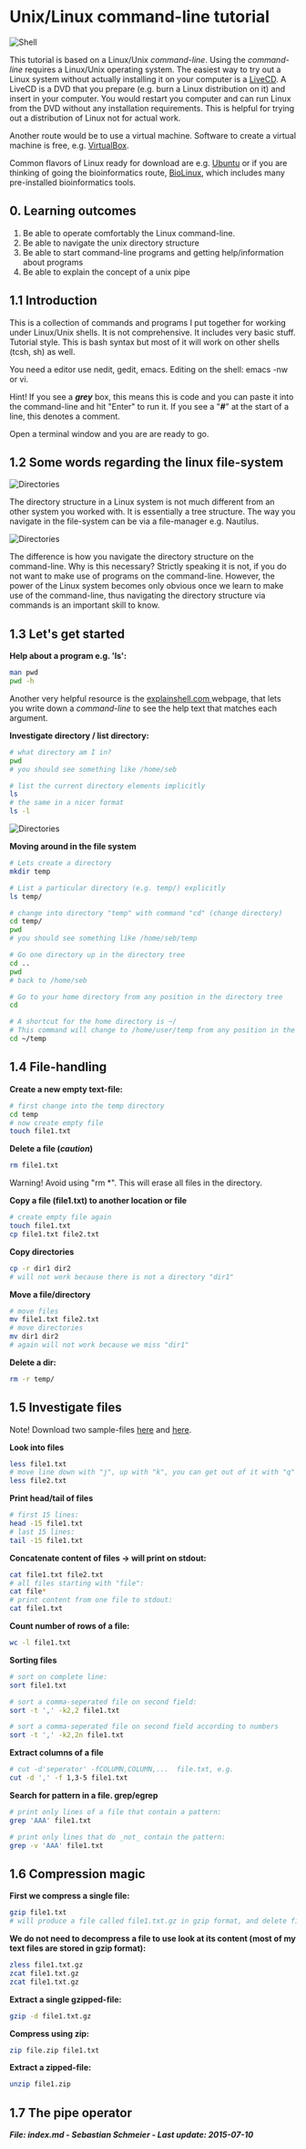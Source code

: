 # Unix/Linux command-line tutorial
![Shell](images/shell_out0.png)

This tutorial is based on a Linux/Unix _command-line_. Using the _command-line_ requires a Linux/Unix operating system. The easiest way to try out a Linux system without actually installing it on your computer is a [LiveCD](https://en.wikipedia.org/wiki/Live_CD). A LiveCD is a DVD that you prepare (e.g. burn a Linux distribution on it) and insert in your computer. You would restart you computer and can run Linux from the DVD without any installation requirements. This is helpful for trying out a distribution of Linux not for actual work.

Another route would be to use a virtual machine. Software to create a virtual machine is free, e.g. [VirtualBox](https://www.virtualbox.org/).

Common flavors of Linux ready for download are e.g. [Ubuntu](https://help.ubuntu.com/community/LiveCD) or if you are thinking of going the bioinformatics route, [BioLinux](http://environmentalomics.org/bio-linux/), which includes many pre-installed bioinformatics tools.

## 0. Learning outcomes
1. Be able to operate comfortably the Linux command-line.
2. Be able to navigate the unix directory structure
3. Be able to start command-line programs and getting help/information about programs
4. Be able to explain the concept of a unix pipe

## 1.1 Introduction
This is a collection of commands and programs I put together for working under Linux/Unix shells. It is not comprehensive. It includes very basic stuff. Tutorial style. This is bash syntax but most of it  will work on other shells (tcsh, sh) as well.

You need a editor use nedit, gedit, emacs. Editing on the shell: emacs -nw or vi.

Hint! If you see a **_grey_** box, this means this is code and you can paste it into the command-line and hit "Enter" to run it. If you see a "**_#_**" at the start of a line, this denotes a comment.

Open a terminal window and you are are ready to go.

## 1.2 Some words regarding the linux file-system
![Directories](images/dir1.png)

The directory structure in a Linux system is not much different from an other system you worked with. It is essentially a tree structure. The way you navigate in the file-system can be via a file-manager e.g. Nautilus.

![Directories](images/dir2.png)

The difference is how you navigate the directory structure on the command-line. Why is this necessary? Strictly speaking it is not, if you do not want to make use of programs on the command-line. However, the power of the Linux system becomes only obvious once we learn to make use of the command-line, thus navigating the directory structure via commands is an important skill to know.

## 1.3 Let's get started
**Help about a program e.g. 'ls':**

```bash
man pwd
pwd -h
```

Another very helpful resource is the [explainshell.com ](http://www.explainshell.com) webpage,  that lets you write down a _command-line_ to see the help text that matches each argument.

**Investigate directory / list directory:**

```bash
# what directory am I in?
pwd
# you should see something like /home/seb

# list the current directory elements implicitly
ls
# the same in a nicer format
ls -l
```

![Directories](images/dir3.png)

**Moving around in the file system**

```bash
# Lets create a directory
mkdir temp

# List a particular directory (e.g. temp/) explicitly
ls temp/

# change into directory "temp" with command "cd" (change directory)
cd temp/
pwd
# you should see something like /home/seb/temp

# Go one directory up in the directory tree
cd ..
pwd
# back to /home/seb

# Go to your home directory from any position in the directory tree
cd

# A shortcut for the home directory is ~/
# This command will change to /home/user/temp from any position in the directory tree
cd ~/temp
```

## 1.4 File-handling
**Create a new empty text-file:**

```bash
# first change into the temp directory
cd temp
# now create empty file
touch file1.txt
```

**Delete a file (_caution_)**

```bash
rm file1.txt
```

Warning! Avoid using "rm *". This will erase all files in the directory.

**Copy a file (file1.txt) to another location or file**

```bash
# create empty file again
touch file1.txt
cp file1.txt file2.txt
```

**Copy directories**

```bash
cp -r dir1 dir2
# will not work because there is not a directory "dir1"
```

**Move a file/directory**

```bash
# move files
mv file1.txt file2.txt
# move directories
mv dir1 dir2
# again will not work because we miss "dir1"
```

**Delete a dir:**

```bash
rm -r temp/
```

## 1.5 Investigate files
Note! Download two sample-files [here](data/file1.txt) and [here](data/file2.txt).

**Look into files**

```bash
less file1.txt
# move line down with "j", up with "k", you can get out of it with "q"
less file2.txt
```

**Print head/tail of files**

```bash
# first 15 lines:
head -15 file1.txt
# last 15 lines:
tail -15 file1.txt
```

**Concatenate content of files -> will print on stdout:**

```bash
cat file1.txt file2.txt
# all files starting with "file":
cat file*
# print content from one file to stdout:
cat file1.txt
```

**Count number of rows of a file:**

```bash
wc -l file1.txt
```

**Sorting files**

```bash
# sort on complete line:
sort file1.txt

# sort a comma-seperated file on second field:
sort -t ',' -k2,2 file1.txt

# sort a comma-seperated file on second field according to numbers
sort -t ',' -k2,2n file1.txt
```

**Extract columns of a file**

```bash
# cut -d'seperator' -fCOLUMN,COLUMN,...  file.txt, e.g.
cut -d ',' -f 1,3-5 file1.txt
```

**Search for pattern in a file. grep/egrep**

```bash
# print only lines of a file that contain a pattern:
grep 'AAA' file1.txt

# print only lines that do _not_ contain the pattern:
grep -v 'AAA' file1.txt
```

## 1.6 Compression magic
**First we compress a single file:**

```bash
gzip file1.txt
# will produce a file called file1.txt.gz in gzip format, and delete file1.txt
```

**We do not need to decompress a file to use look at its content (most of my text files are stored in gzip format):**

```bash
zless file1.txt.gz
zcat file1.txt.gz
zcat file1.txt.gz
```

**Extract a single gzipped-file:**

```bash
gzip -d file1.txt.gz
```

**Compress using zip:**

```bash
zip file.zip file1.txt
```

**Extract a zipped-file:**

```bash
unzip file1.zip
```

## 1.7 The pipe operator
**_File: index.md - Sebastian Schmeier - Last update: 2015-07-10_**
